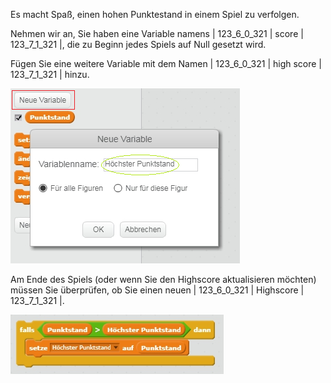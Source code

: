 Es macht Spaß, einen hohen Punktestand in einem Spiel zu verfolgen.

Nehmen wir an, Sie haben eine Variable namens | 123_6_0_321 | score | 123_7_1_321 |, die zu Beginn jedes Spiels auf Null gesetzt wird.

Fügen Sie eine weitere Variable mit dem Namen | 123_6_0_321 | high score | 123_7_1_321 | hinzu.

![Bildschirmfoto](images/make-high-score-variable.png)

Am Ende des Spiels (oder wenn Sie den Highscore aktualisieren möchten) müssen Sie überprüfen, ob Sie einen neuen | 123_6_0_321 | Highscore | 123_7_1_321 |.

![Bildschirmfoto](images/check-for-high-score.png)